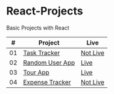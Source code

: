 # React-Projects
Basic Projects with React

|  #  | Project                                                                               | Live                                                                  |
| :-: | ------------------------------------------------------------------------------------- | --------------------------------------------------------------------- |
| 01  | [Task Tracker](https://github.com/Raven-Isaac-Finch/Task-Tracker)                     | [Not Live](https://github.com/Raven-Isaac-Finch/Task-Tracker)         |
| 02  | [Random User App](https://github.com/Raven-Isaac-Finch/Random-User-App)               | [Live](https://random-user-app-react.netlify.app)                     |
| 03  | [Tour App](https://github.com/Raven-Isaac-Finch/Tour-App)                             | [Live](https://tour-places-app-react.netlify.app)                     |
| 04  | [Expense Tracker](https://github.com/Raven-Isaac-Finch/Expense-Tracker)               | [Not Live]()                     |
